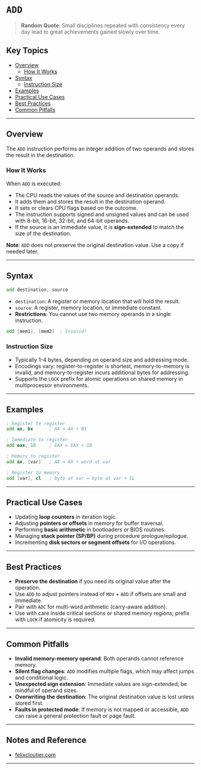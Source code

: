 # `ADD`

> **Random Quote**: Small disciplines repeated with consistency every day lead to great achievements gained slowly over time.

## Key Topics
- [Overview](#overview)
    - [How It Works](#how-it-works)
- [Syntax](#syntax)
    - [Instruction Size](#instruction-size)
- [Examples](#examples)
- [Practical Use Cases](#practical-use-cases)
- [Best Practices](#best-practices)
- [Common Pitfalls](#common-pitfalls)

---

## Overview

The `ADD` instruction performs an integer addition of two operands and stores the result in the destination.

### How It Works

When `ADD` is executed:

- The CPU reads the values of the source and destination operands.
- It adds them and stores the result in the destination operand.
- It sets or clears CPU flags based on the outcome.
- The instruction supports signed and unsigned values and can be used with 8-bit, 16-bit, 32-bit, and 64-bit operands.
- If the source is an immediate value, it is **sign-extended** to match the size of the destination.

**Note**: `ADD` does not preserve the original destination value. Use a copy if needed later.

---

## Syntax

```asm
add destination, source
```

+ `destination`: A register or memory location that will hold the result.
+ `source`: A register, memory location, or immediate constant.
+ **Restrictions**: You cannot use two memory operands in a single instruction.

```asm
add [mem1], [mem2]  ; Invalid!
```

### Instruction Size

+ Typically 1-4 bytes, depending on operand size and addressing mode.
+ Encodings vary: register-to-register is shortest, memory-to-memory is invalid, and memory-to-register incurs additional bytes for addressing.
+ Supports the `LOCK` prefix for atomic operations on shared memory in multiprocessor environments.

---

## Examples

```asm
; Register to register
add ax, bx      ; AX = AX + BX

; Immediate to register
add eax, 10     ; EAX = EAX + 10

; Memory to register
add ax, [var]   ; AX = AX + word at var

; Register to memory
add [var], cl   ; byte at var = byte at var + CL
```

---

## Practical Use Cases

+ Updating **loop counters** in iteration logic.
+ Adjusting **pointers or offsets** in memory for buffer traversal.
+ Performing **basic arithmetic** in bootloaders or BIOS routines.
+ Managing **stack pointer (SP/BP)** during procedure prologue/epilogue.
+ Incrementing **disk sectors or segment offsets** for I/O operations.

---

## Best Practices

+ **Preserve the destination** if you need its original value after the operation.
+ Use `ADD` to adjust pointers instead of `MOV` + `ADD` if offsets are small and immediate.
+ Pair with `ADC` for multi-word arithmetic (carry-aware addition).
+ Use with care inside critical sections or shared memory regions; prefix with `LOCK` if atomicity is required.

---

## Common Pitfalls

+ **Invalid memory-memory operand**: Both operands cannot reference memory.
+ **Silent flag changes**: `ADD` modifies multiple flags, which may affect jumps and conditional logic.
+ **Unexpected sign extension**: Immediate values are sign-extended; be mindful of operand sizes.
+ **Overwriting the destination**: The original destination value is lost unless stored first.
+ **Faults in protected mode**: If memory is not mapped or accessible, `ADD` can raise a general protection fault or page fault.

---

## Notes and Reference

* [felixcloutier.com](https://www.felixcloutier.com/x86/add)

---